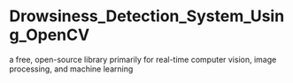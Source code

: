 # Drowsiness_Detection_System_Using_OpenCV

a free, open-source library primarily for real-time computer vision, image processing, and machine learning
